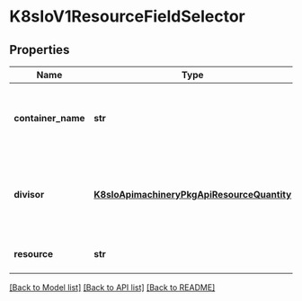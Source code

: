 # K8sIoV1ResourceFieldSelector

## Properties
Name | Type | Description | Notes
------------ | ------------- | ------------- | -------------
**container_name** | **str** | Container name: required for volumes, optional for env vars | [optional] 
**divisor** | [**K8sIoApimachineryPkgApiResourceQuantity**](K8sIoApimachineryPkgApiResourceQuantity.md) | Specifies the output format of the exposed resources, defaults to \&quot;1\&quot; | [optional] 
**resource** | **str** | Required: resource to select | [default to '']

[[Back to Model list]](../README.md#documentation-for-models) [[Back to API list]](../README.md#documentation-for-api-endpoints) [[Back to README]](../README.md)


